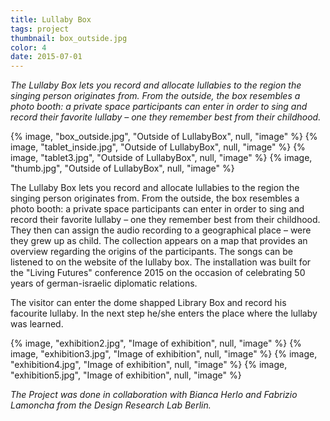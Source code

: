 ```yaml
---
title: Lullaby Box
tags: project
thumbnail: box_outside.jpg
color: 4
date: 2015-07-01
---
```


*The Lullaby Box lets you record and allocate lullabies to the region the singing person originates from. From the outside, the box resembles a photo booth: a private space participants can enter in order to sing and record their favorite lullaby – one they remember best from their childhood.*

<span class="more"></span>

<div class="gallery">
{% image, "box_outside.jpg", "Outside of LullabyBox", null, "image" %}
{% image, "tablet_inside.jpg", "Outside of LullabyBox", null, "image" %}
{% image, "tablet3.jpg", "Outside of LullabyBox", null, "image" %}
{% image, "thumb.jpg", "Outside of LullabyBox", null, "image" %}
</div>

The Lullaby Box lets you record and allocate lullabies to the region the singing person originates from. From the outside, the box resembles a photo booth: a private space participants can enter in order to sing and record their favorite lullaby – one they remember best from their childhood. They then can assign the audio recording to a geographical place – were they grew up as child. The collection appears on a map that provides an overview regarding the origins of the participants. The songs can be listened to on the website of the lullaby box. The installation was built for the "Living Futures" conference 2015 on the occasion of celebrating 50 years of german-israelic diplomatic relations.

The visitor can enter the dome shapped Library Box and record his facourite lullaby. In the next step he/she enters the place where the lullaby was learned.

<div class="gallery">
{% image, "exhibition2.jpg", "Image of exhibition", null, "image" %}
{% image, "exhibition3.jpg", "Image of exhibition", null, "image" %}
{% image, "exhibition4.jpg", "Image of exhibition", null, "image" %}
{% image, "exhibition5.jpg", "Image of exhibition", null, "image" %}
</div>


*The Project was done in collaboration with Bianca Herlo and Fabrizio Lamoncha from the Design Research Lab Berlin.*
